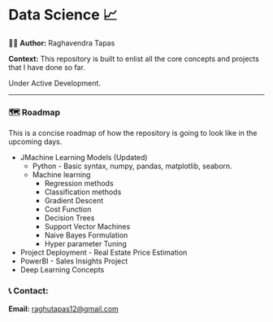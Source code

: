 # Data Science :chart_with_upwards_trend:

:raising_hand_man: <b> Author:</b> Raghavendra Tapas

<b> Context:</b> This repository is built to enlist all the core concepts and projects that I have done so far. 

Under Active Development.

---

### :world_map: Roadmap

This is a concise roadmap of how the repository is going to look like in the upcoming days.

- JMachine Learning Models (Updated)
  - Python - Basic syntax, numpy, pandas, matplotlib, seaborn.
  - Machine learning
    - Regression methods
    - Classification methods
    - Gradient Descent
    - Cost Function
    - Decision Trees
    - Support Vector Machines
    - Naive Bayes Formulation
    - Hyper parameter Tuning
- Project Deployment - Real Estate Price Estimation
- PowerBI - Sales Insights Project
- Deep Learning Concepts

### :telephone_receiver: Contact:

<b>Email:</b> raghutapas12@gmail.com

